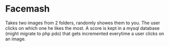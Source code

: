 # Facemash

<p>Takes two images from 2 folders, randomly showes them to you. The user clicks on which one he likes the most. A score is kept in a mysql database (might migrate to php pdo) that gets incremented everytime a user clicks on an image.<p>
